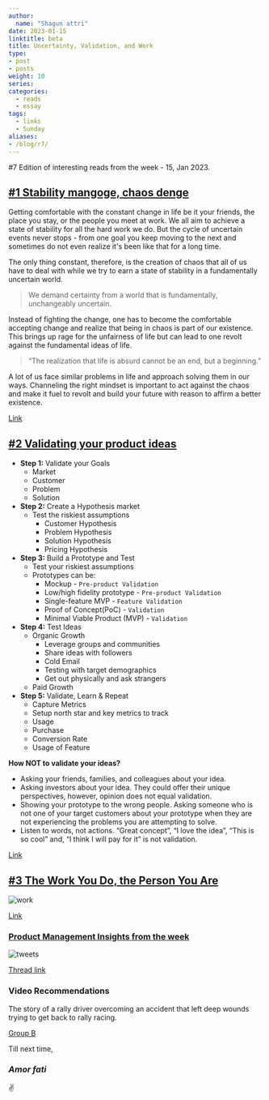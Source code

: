 ```yaml
---
author:
  name: "Shagun attri"
date: 2023-01-15
linktitle: beta
title: Uncertainty, Validation, and Work
type:
- post
- posts
weight: 10
series:
categories:
  - reads
  - essay
tags:
  - links
  - Sunday
aliases:
- /blog/r7/
---
```


#7 Edition of interesting reads from the week - 15, Jan 2023.

## [#1 Stability mangoge, chaos denge](https://www.thebalcony.in/let-the-chaos-begin/)

Getting comfortable with the constant change in life be it your friends, the place you stay, or the people you meet at work. We all aim to achieve a state of stability for all the hard work we do. But the cycle of uncertain events never stops - from one goal you keep moving to the next and sometimes do not even realize it's been like that for a long time.

The only thing constant, therefore, is the creation of chaos that all of us have to deal with while we try to earn a state of stability in a fundamentally uncertain world.

> We demand certainty from a world that is fundamentally, unchangeably uncertain.

Instead of fighting the change, one has to become the comfortable accepting change and realize that being in chaos is part of our existence. This brings up rage for the unfairness of life but can lead to one revolt against the fundamental ideas of life.

> “The realization that life is absurd cannot be an end, but a beginning.”

A lot of us face similar problems in life and approach solving them in our ways. Channeling the right mindset is important to act against the chaos and make it fuel to revolt and build your future with reason to affirm a better existence.

[Link](https://www.thebalcony.in/let-the-chaos-begin/)

## [#2 Validating your product ideas](https://whizzoe.substack.com/p/how-to-tell-if-your-idea-is-worth)

- **Step 1:** Validate your Goals
  - Market
  - Customer
  - Problem
  - Solution
- **Step 2:** Create a Hypothesis market
  - Test the riskiest assumptions
    - Customer Hypothesis
    - Problem Hypothesis
    - Solution Hypothesis
    - Pricing Hypothesis
- **Step 3:** Build a Prototype and Test
  - Test your riskiest assumptions
  - Prototypes can be:
    - Mockup - `Pre-product Validation`
    - Low/high fidelity prototype - `Pre-product Validation`
    - Single-feature MVP - `Feature Validation`
    - Proof of Concept(PoC) - `Validation`
    - Minimal Viable Product (MVP) - `Validation`
- **Step 4:** Test Ideas
  - Organic Growth
    - Leverage groups and communities
    - Share ideas with followers
    - Cold Email
    - Testing with target demographics
    - Get out physically and ask strangers
  - Paid Growth
- **Step 5:** Validate, Learn & Repeat
  - Capture Metrics
  - Setup north star and key metrics to track
  - Usage
  - Purchase
  - Conversion Rate
  - Usage of Feature

**How NOT to validate your ideas?**

- Asking your friends, families, and colleagues about your idea.
- Asking investors about your idea. They could offer their unique perspectives, however, opinion does not equal validation.
- Showing your prototype to the wrong people. Asking someone who is not one of your target customers about your prototype when they are not experiencing the problems you are attempting to solve.
- Listen to words, not actions. “Great concept”, “I love the idea”, “This is so cool” and, “I think I will pay for it” is not validation.

[Link](https://whizzoe.substack.com/p/how-to-tell-if-your-idea-is-worth)

## [#3 The Work You Do, the Person You Are](https://www.newyorker.com/magazine/2017/06/05/toni-morrison-the-work-you-do-the-person-you-are)

![work](https://user-images.githubusercontent.com/29366864/212586196-a9663326-a7c3-4af0-98ff-57230967dc21.jpeg)

[Link](https://www.newyorker.com/magazine/2017/06/05/toni-morrison-the-work-you-do-the-person-you-are)

### [Product Management Insights from the week](https://twitter.com/shagunattri_/status/1610442882976186369?s=20)

![tweets](https://user-images.githubusercontent.com/29366864/212584167-d26639cb-a505-4764-a1d3-20acd3377966.png)

[Thread link](https://twitter.com/shagunattri_/status/1610442882976186369?s=20)
### Video Recommendations

The story of a rally driver overcoming an accident that left deep wounds trying to get back to rally racing.

[Group B](https://youtu.be/c_S9UUHJNaw)

Till next time,
### *Amor fati*
✌️